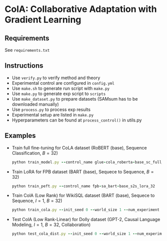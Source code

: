 # ColA: Collaborative Adaptation with Gradient Learning

## Requirements
See `requirements.txt`

## Instructions
 - Use `verify.py` to verify method and theory
 - Experimental control are configured in `config.yml`
 - Use `make.sh` to generate run script with `make.py`
 - Use `make.py` to generate exp script to `scripts`
 - Use `make_dataset.py` to prepare datasets (SAMsum has to be downloaded manually)
 - Use `process.py` to process exp results
 - Experimental setup are listed in `make.py` 
 - Hyperparameters can be found at `process_control()` in utils.py 
 
## Examples
 - Train full fine-tuning for CoLA dataset (RoBERT (base), Sequence Classification, $B=32$)
    ```ruby
    python train_model.py --control_name glue-cola_roberta-base_sc_full_32
    ```
 - Train LoRA for FPB dataset (BART (base), Sequece to Sequence, $B=32$)
    ```ruby
    python train_peft.py --control_name fpb-sa_bart-base_s2s_lora_32
    ```
 - Train ColA (Low Rank) for WikiSQL dataset (BART (base), Sequece to Sequence, $I=1$, $B=32$)
    ```ruby
    python train_cola.py --init_seed 0 --world_size 1 --num_experiment 1 --resume_mode 1 --control_name wikisql_bart-base_s2s_cola-lowrank-1_32
    ```
 - Test ColA (Low Rank-Linear) for Dolly dataset (GPT-2, Causal Language Modeling, $I=1$, $B=32$, Collaboration)
    ```ruby
    python test_cola_dist.py --init_seed 0 --world_size 1 --num_experiment 1 --resume_mode 1 --control_name dolly-15k_gpt2_clm_cola-lowrank~linear-1_32_col
    ```
